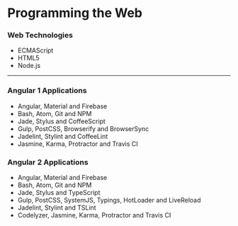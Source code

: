 # Programming the Web

### Web Technologies
* ECMAScript
* HTML5
* Node.js

***

### Angular 1 Applications
* Angular, Material and Firebase
* Bash, Atom, Git and NPM
* Jade, Stylus and CoffeeScript
* Gulp, PostCSS, Browserify and BrowserSync
* Jadelint, Stylint and CoffeeLint
* Jasmine, Karma, Protractor and Travis CI

### Angular 2 Applications
* Angular, Material and Firebase
* Bash, Atom, Git and NPM
* Jade, Stylus and TypeScript
* Gulp, PostCSS, SystemJS, Typings, HotLoader and LiveReload
* Jadelint, Stylint and TSLint
* Codelyzer, Jasmine, Karma, Protractor and Travis CI
